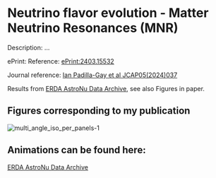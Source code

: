Neutrino flavor evolution - Matter Neutrino Resonances (MNR)
====

Description: ...

ePrint: Reference: [ePrint:2403.15532](https://arxiv.org/abs/2403.15532)

Journal reference: [Ian Padilla-Gay et al JCAP05(2024)037](https://iopscience.iop.org/article/10.1088/1475-7516/2024/05/037)

Results from [ERDA AstroNu Data Archive](https://sid.erda.dk/share_redirect/e2zTyjhG3B/index.html), see also Figures in paper.

## Figures corresponding to my publication 

![multi_angle_iso_per_panels-1](https://github.com/ianpaga/mnresonance/assets/57350668/86e4fa52-4f75-49ef-a4ad-382f74e1b3b9)

## Animations can be found here:
[ERDA AstroNu Data Archive](https://sid.erda.dk/share_redirect/e2zTyjhG3B/index.html)
